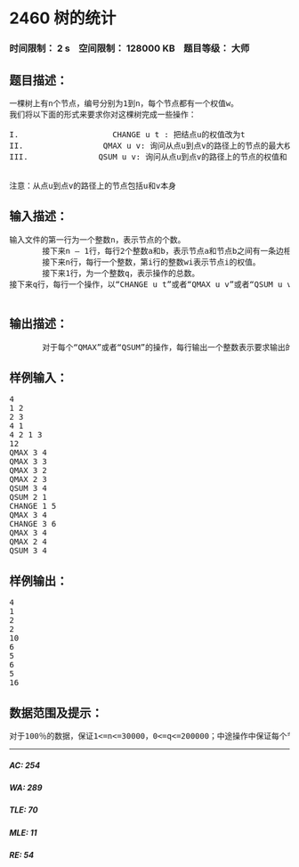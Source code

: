 # 2460 树的统计   
### 时间限制： 2 s&nbsp;&nbsp;&nbsp;&nbsp;空间限制： 128000 KB&nbsp;&nbsp;&nbsp;&nbsp;题目等级： 大师  
## 题目描述：  

<pre>
一棵树上有n个节点，编号分别为1到n，每个节点都有一个权值w。
我们将以下面的形式来要求你对这棵树完成一些操作：

I.                    CHANGE u t : 把结点u的权值改为t
II.                 QMAX u v: 询问从点u到点v的路径上的节点的最大权值
III.               QSUM u v: 询问从点u到点v的路径上的节点的权值和

 
注意：从点u到点v的路径上的节点包括u和v本身
</pre>
  
  
## 输入描述：  

<pre>
输入文件的第一行为一个整数n，表示节点的个数。
       接下来n – 1行，每行2个整数a和b，表示节点a和节点b之间有一条边相连。
       接下来n行，每行一个整数，第i行的整数wi表示节点i的权值。
       接下来1行，为一个整数q，表示操作的总数。
接下来q行，每行一个操作，以“CHANGE u t”或者“QMAX u v”或者“QSUM u v”的形式给出。
 
</pre>
  
  
## 输出描述：  

<pre>
       对于每个“QMAX”或者“QSUM”的操作，每行输出一个整数表示要求输出的结果。
</pre>
  
  
## 样例输入：  

<pre>
4
1 2
2 3
4 1
4 2 1 3
12
QMAX 3 4
QMAX 3 3
QMAX 3 2
QMAX 2 3
QSUM 3 4
QSUM 2 1
CHANGE 1 5
QMAX 3 4
CHANGE 3 6
QMAX 3 4
QMAX 2 4
QSUM 3 4
</pre>
  
  
## 样例输出：  

<pre>
4
1
2
2
10
6
5
6
5
16
</pre>
  
  
## 数据范围及提示：  

<pre>
对于100％的数据，保证1<=n<=30000，0<=q<=200000；中途操作中保证每个节点的权值w在-30000到30000之间。
</pre>
  
  
***  

##### AC: 254  
##### WA: 289  
##### TLE: 70  
##### MLE: 11  
##### RE: 54  
